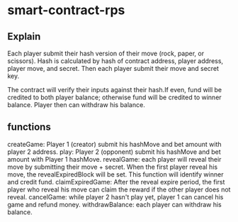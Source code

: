 # smart-contract-rps

## Explain

Each player submit their hash version of their move (rock, paper, or scissors). Hash is calculated by hash of contract address, player address, player move, and secret. Then each player submit their move and secret key.

The contract will verify their inputs against their hash.If even, fund will be credited to both player balance; otherwise fund will be credited to winner balance. Player then can withdraw his balance.

## functions

createGame: Player 1 (creator) submit his hashMove and bet amount with player 2 address.
play: Player 2 (opponent) submit his hashMove and bet amount with Player 1 hashMove.
revealGame: each player will reveal their move by submitting their move + secret. When the first player reveal his move, the revealExpiredBlock will be set. This function will identify winner and credit fund.
claimExpiredGame: After the reveal expire period, the first player who reveal his move can claim the reward if the other player does not reveal.
cancelGame: while player 2 hasn't play yet, player 1 can cancel his game and refund money.
withdrawBalance: each player can withdraw his balance.
